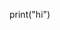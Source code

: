 print("hi")
<!---
Yooopy/Yooopy is a ✨ special ✨ repository because its `README.md` (this file) appears on your GitHub profile.
You can click the Preview link to take a look at your changes.
--->
